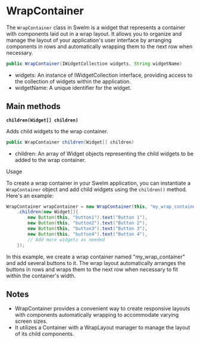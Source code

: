 # WrapContainer

The `WrapContainer` class in Swelm is a widget that represents a container with components laid out in a wrap layout. It allows you to organize and manage the layout of your application's user interface by arranging components in rows and automatically wrapping them to the next row when necessary.

```java
public WrapContainer(IWidgetCollection widgets, String widgetName)
```

- widgets: An instance of IWidgetCollection interface, providing access to the collection of widgets within the application.
- widgetName: A unique identifier for the widget.

## Main methods

**`children(Widget[] children)`**

Adds child widgets to the wrap container.

```java
public WrapContainer children(Widget[] children)
```

- children: An array of Widget objects representing the child widgets to be added to the wrap container.

Usage

To create a wrap container in your Swelm application, you can instantiate a `WrapContainer` object and add child widgets using the `children()` method. Here's an example:

```java
WrapContainer wrapContainer = new WrapContainer(this, "my_wrap_container")
    .children(new Widget[]{
        new Button(this, "button1").text("Button 1"),
        new Button(this, "button2").text("Button 2"),
        new Button(this, "button3").text("Button 3"),
        new Button(this, "button4").text("Button 4"),
        // Add more widgets as needed
    });
```

In this example, we create a wrap container named "my_wrap_container" and add several buttons to it. The wrap layout automatically arranges the buttons in rows and wraps them to the next row when necessary to fit within the container's width.

## Notes

- WrapContainer provides a convenient way to create responsive layouts with components automatically wrapping to accommodate varying screen sizes.
- It utilizes a Container with a WrapLayout manager to manage the layout of its child components.